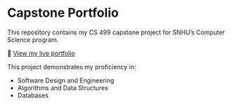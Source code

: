 # Capstone Portfolio

This repository contains my CS 499 capstone project for SNHU’s Computer Science program.

🔗 [View my live portfolio](https://eekiesel.github.io/CS499/)

This project demonstrates my proficiency in:
- Software Design and Engineering
- Algorithms and Data Structures
- Databases


